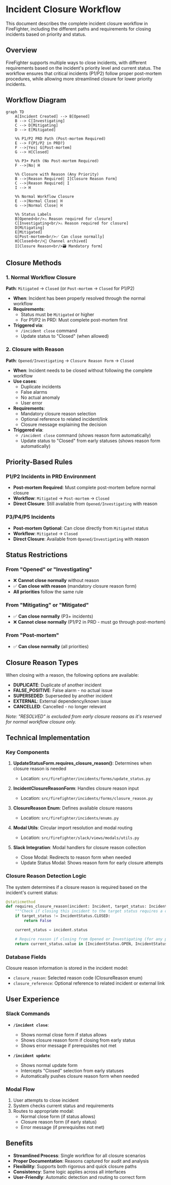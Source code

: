 # Incident Closure Workflow

This document describes the complete incident closure workflow in FireFighter, including the different paths and requirements for closing incidents based on priority and status.

## Overview

FireFighter supports multiple ways to close incidents, with different requirements based on the incident's priority level and current status. The workflow ensures that critical incidents (P1/P2) follow proper post-mortem procedures, while allowing more streamlined closure for lower priority incidents.

## Workflow Diagram

```mermaid
graph TD
    A[Incident Created] --> B[Opened]
    B --> C[Investigating]
    C --> D[Mitigating]
    D --> E[Mitigated]

    %% P1/P2 PRD Path (Post-mortem Required)
    E --> F{P1/P2 in PRD?}
    F -->|Yes| G[Post-mortem]
    G --> H[Closed]

    %% P3+ Path (No Post-mortem Required)
    F -->|No| H

    %% Closure with Reason (Any Priority)
    B -->|Reason Required| I[Closure Reason Form]
    C -->|Reason Required| I
    I --> H

    %% Normal Workflow Closure
    E -->|Normal Close| H
    G -->|Normal Close| H

    %% Status Labels
    B[Opened<br/>⚠️ Reason required for closure]
    C[Investigating<br/>⚠️ Reason required for closure]
    D[Mitigating]
    E[Mitigated]
    G[Post-mortem<br/>✅ Can close normally]
    H[Closed<br/>📁 Channel archived]
    I[Closure Reason<br/>🗃️ Mandatory form]
```

## Closure Methods

### 1. Normal Workflow Closure

**Path**: `Mitigated` → `Closed` (or `Post-mortem` → `Closed` for P1/P2)

- **When**: Incident has been properly resolved through the normal workflow
- **Requirements**:
  - Status must be `Mitigated` or higher
  - For P1/P2 in PRD: Must complete post-mortem first
- **Triggered via**:
  - `/incident close` command
  - Update status to "Closed" (when allowed)

### 2. Closure with Reason

**Path**: `Opened/Investigating` → `Closure Reason Form` → `Closed`

- **When**: Incident needs to be closed without following the complete workflow
- **Use cases**:
  - Duplicate incidents
  - False alarms
  - No actual anomaly
  - User error
- **Requirements**:
  - Mandatory closure reason selection
  - Optional reference to related incident/link
  - Closure message explaining the decision
- **Triggered via**:
  - `/incident close` command (shows reason form automatically)
  - Update status to "Closed" from early statuses (shows reason form automatically)

## Priority-Based Rules

### P1/P2 Incidents in PRD Environment

- **Post-mortem Required**: Must complete post-mortem before normal closure
- **Workflow**: `Mitigated` → `Post-mortem` → `Closed`
- **Direct Closure**: Still available from `Opened/Investigating` with reason

### P3/P4/P5 Incidents

- **Post-mortem Optional**: Can close directly from `Mitigated` status
- **Workflow**: `Mitigated` → `Closed`
- **Direct Closure**: Available from `Opened/Investigating` with reason

## Status Restrictions

### From "Opened" or "Investigating"

- ❌ **Cannot close normally** without reason
- ✅ **Can close with reason** (mandatory closure reason form)
- **All priorities** follow the same rule

### From "Mitigating" or "Mitigated"

- ✅ **Can close normally** (P3+ incidents)
- ❌ **Cannot close normally** (P1/P2 in PRD - must go through post-mortem)

### From "Post-mortem"

- ✅ **Can close normally** (all priorities)

## Closure Reason Types

When closing with a reason, the following options are available:

- **DUPLICATE**: Duplicate of another incident
- **FALSE_POSITIVE**: False alarm - no actual issue
- **SUPERSEDED**: Superseded by another incident
- **EXTERNAL**: External dependency/known issue
- **CANCELLED**: Cancelled - no longer relevant

*Note: "RESOLVED" is excluded from early closure reasons as it's reserved for normal workflow closure only.*

## Technical Implementation

### Key Components

1. **UpdateStatusForm.requires_closure_reason()**: Determines when closure reason is needed
   - Location: `src/firefighter/incidents/forms/update_status.py`

2. **IncidentClosureReasonForm**: Handles closure reason input
   - Location: `src/firefighter/incidents/forms/closure_reason.py`

3. **ClosureReason Enum**: Defines available closure reasons
   - Location: `src/firefighter/incidents/enums.py`

4. **Modal Utils**: Circular import resolution and modal routing
   - Location: `src/firefighter/slack/views/modals/utils.py`

5. **Slack Integration**: Modal handlers for closure reason collection
   - Close Modal: Redirects to reason form when needed
   - Update Status Modal: Shows reason form for early closure attempts

### Closure Reason Detection Logic

The system determines if a closure reason is required based on the incident's current status:

```python
@staticmethod
def requires_closure_reason(incident: Incident, target_status: IncidentStatus) -> bool:
    """Check if closing this incident to the target status requires a closure reason."""
    if target_status != IncidentStatus.CLOSED:
        return False

    current_status = incident.status

    # Require reason if closing from Opened or Investigating (for any priority)
    return current_status.value in [IncidentStatus.OPEN, IncidentStatus.INVESTIGATING]
```

### Database Fields

Closure reason information is stored in the incident model:

- `closure_reason`: Selected reason code (ClosureReason enum)
- `closure_reference`: Optional reference to related incident or external link

## User Experience

### Slack Commands

- **`/incident close`**:
  - Shows normal close form if status allows
  - Shows closure reason form if closing from early status
  - Shows error message if prerequisites not met

- **`/incident update`**:
  - Shows normal update form
  - Intercepts "Closed" selection from early statuses
  - Automatically pushes closure reason form when needed

### Modal Flow

1. User attempts to close incident
2. System checks current status and requirements
3. Routes to appropriate modal:
   - Normal close form (if status allows)
   - Closure reason form (if early status)
   - Error message (if prerequisites not met)

## Benefits

- **Streamlined Process**: Single workflow for all closure scenarios
- **Proper Documentation**: Reasons captured for audit and analysis
- **Flexibility**: Supports both rigorous and quick closure paths
- **Consistency**: Same logic applies across all interfaces
- **User-Friendly**: Automatic detection and routing to correct form
